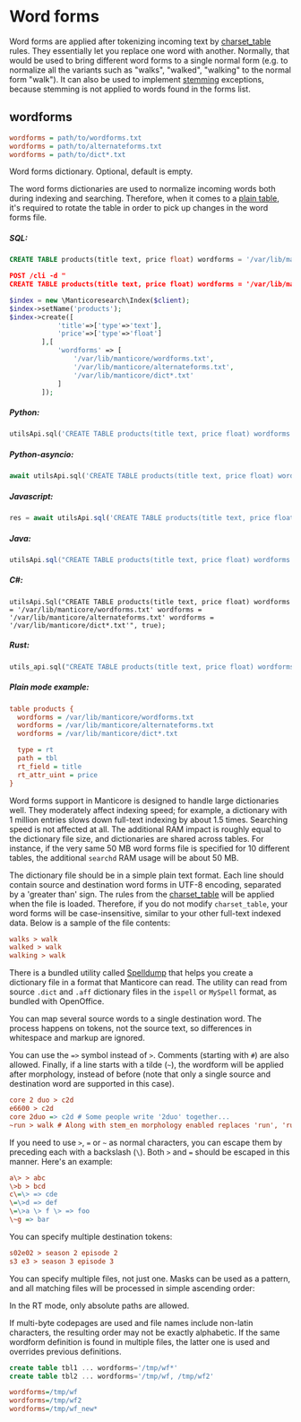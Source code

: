 # Word forms

Word forms are applied after tokenizing incoming text by [charset_table](../../Creating_a_table/NLP_and_tokenization/Low-level_tokenization.md#charset_table) rules. They essentially let you replace one word with another. Normally, that would be used to bring different word forms to a single normal form (e.g. to normalize all the variants such as "walks", "walked", "walking" to the normal form "walk"). It can also be used to implement [stemming](../../Creating_a_table/NLP_and_tokenization/Morphology.md) exceptions, because stemming is not applied to words found in the forms list.

## wordforms

```ini
wordforms = path/to/wordforms.txt
wordforms = path/to/alternateforms.txt
wordforms = path/to/dict*.txt
```

<!-- example wordforms -->
Word forms dictionary. Optional, default is empty.

The word forms dictionaries are used to normalize incoming words both during indexing and searching. Therefore, when it comes to a [plain table](../../Creating_a_table/Local_tables/Plain_table.md), it's required to rotate the table in order to pick up changes in the word forms file.

<!-- intro -->
##### SQL:

<!-- request SQL -->

```sql
CREATE TABLE products(title text, price float) wordforms = '/var/lib/manticore/wordforms.txt' wordforms = '/var/lib/manticore/alternateforms.txt /var/lib/manticore/dict*.txt'
```

<!-- request JSON -->

```json
POST /cli -d "
CREATE TABLE products(title text, price float) wordforms = '/var/lib/manticore/wordforms.txt' wordforms = '/var/lib/manticore/alternateforms.txt' wordforms = '/var/lib/manticore/dict*.txt'"
```

<!-- request PHP -->

```php
$index = new \Manticoresearch\Index($client);
$index->setName('products');
$index->create([
            'title'=>['type'=>'text'],
            'price'=>['type'=>'float']
        ],[
            'wordforms' => [
                '/var/lib/manticore/wordforms.txt',
                '/var/lib/manticore/alternateforms.txt',
                '/var/lib/manticore/dict*.txt'
            ]
        ]);
```
<!-- intro -->
##### Python:

<!-- request Python -->

```python
utilsApi.sql('CREATE TABLE products(title text, price float) wordforms = \'/var/lib/manticore/wordforms.txt\' wordforms = \'/var/lib/manticore/alternateforms.txt\' wordforms = \'/var/lib/manticore/dict*.txt\'')
```

<!-- intro -->
##### Python-asyncio:

<!-- request Python-asyncio -->

```python
await utilsApi.sql('CREATE TABLE products(title text, price float) wordforms = \'/var/lib/manticore/wordforms.txt\' wordforms = \'/var/lib/manticore/alternateforms.txt\' wordforms = \'/var/lib/manticore/dict*.txt\'')
```

<!-- intro -->
##### Javascript:

<!-- request javascript -->

```javascript
res = await utilsApi.sql('CREATE TABLE products(title text, price float)wordforms = \'/var/lib/manticore/wordforms.txt\' wordforms = \'/var/lib/manticore/alternateforms.txt\' wordforms = \'/var/lib/manticore/dict*.txt\'');
```

<!-- intro -->
##### Java:
<!-- request Java -->
```java
utilsApi.sql("CREATE TABLE products(title text, price float) wordforms = '/var/lib/manticore/wordforms.txt' wordforms = '/var/lib/manticore/alternateforms.txt' wordforms = '/var/lib/manticore/dict*.txt'", true);
```

<!-- intro -->
##### C#:
<!-- request C# -->
```clike
utilsApi.Sql("CREATE TABLE products(title text, price float) wordforms = '/var/lib/manticore/wordforms.txt' wordforms = '/var/lib/manticore/alternateforms.txt' wordforms = '/var/lib/manticore/dict*.txt'", true);
```

<!-- intro -->
##### Rust:

<!-- request Rust -->

```rust
utils_api.sql("CREATE TABLE products(title text, price float) wordforms = '/var/lib/manticore/wordforms.txt' wordforms = '/var/lib/manticore/alternateforms.txt' wordforms = '/var/lib/manticore/dict*.txt'", Some(true)).await;
```

<!-- intro -->
##### Plain mode example:

<!-- request CONFIG -->

```ini
table products {
  wordforms = /var/lib/manticore/wordforms.txt
  wordforms = /var/lib/manticore/alternateforms.txt
  wordforms = /var/lib/manticore/dict*.txt

  type = rt
  path = tbl
  rt_field = title
  rt_attr_uint = price
}
```
<!-- end -->

Word forms support in Manticore is designed to handle large dictionaries well. They moderately affect indexing speed; for example, a dictionary with 1 million entries slows down full-text indexing by about 1.5 times. Searching speed is not affected at all. The additional RAM impact is roughly equal to the dictionary file size, and dictionaries are shared across tables. For instance, if the very same 50 MB word forms file is specified for 10 different tables, the additional `searchd` RAM usage will be about 50 MB.

<!-- example wf_simple -->
The dictionary file should be in a simple plain text format. Each line should contain source and destination word forms in UTF-8 encoding, separated by a 'greater than' sign. The rules from the [charset_table](../../Creating_a_table/NLP_and_tokenization/Low-level_tokenization.md#charset_table) will be applied when the file is loaded. Therefore, if you do not modify `charset_table`, your word forms will be case-insensitive, similar to your other full-text indexed data. Below is a sample of the file contents:

<!-- request Example -->
```ini
walks > walk
walked > walk
walking > walk
```
<!-- end -->

There is a bundled utility called [Spelldump](../../Miscellaneous_tools.md#spelldump) that helps you create a dictionary file in a format that Manticore can read. The utility can read from source `.dict` and `.aff` dictionary files in the `ispell` or `MySpell` format, as bundled with OpenOffice.

You can map several source words to a single destination word. The process happens on tokens, not the source text, so differences in whitespace and markup are ignored.

<!-- example wf_more_complex -->
You can use the `=>` symbol instead of `>`. Comments (starting with `#`) are also allowed. Finally, if a line starts with a tilde (`~`), the wordform will be applied after morphology, instead of before (note that only a single source and destination word are supported in this case).

<!-- request Example -->
```ini
core 2 duo > c2d
e6600 > c2d
core 2duo => c2d # Some people write '2duo' together...
~run > walk # Along with stem_en morphology enabled replaces 'run', 'running', 'runs' (and any other words that stem to just 'run') to 'walk'
```
<!-- end -->

<!-- example wf_escaping -->
If you need to use `>`, `=` or `~` as normal characters, you can escape them by preceding each with a backslash (`\`). Both `>` and `=` should be escaped in this manner. Here's an example:

<!-- request Example -->
```ini
a\> > abc
\>b > bcd
c\=\> => cde
\=\>d => def
\=\>a \> f \> => foo
\~g => bar
```
<!-- end -->

<!-- example wf_multiple_tokens -->
You can specify multiple destination tokens:

<!-- request Example -->
```ini
s02e02 > season 2 episode 2
s3 e3 > season 3 episode 3
```
<!-- end -->

<!-- example wf_multiple_files -->
You can specify multiple files, not just one. Masks can be used as a pattern, and all matching files will be processed in simple ascending order:

In the RT mode, only absolute paths are allowed.

If multi-byte codepages are used and file names include non-latin characters, the resulting order may not be exactly alphabetic. If the same wordform definition is found in multiple files, the latter one is used and overrides previous definitions.

<!-- request SQL -->
```sql
create table tbl1 ... wordforms='/tmp/wf*'
create table tbl2 ... wordforms='/tmp/wf, /tmp/wf2'
```

<!-- request Config -->
```ini
wordforms=/tmp/wf
wordforms=/tmp/wf2
wordforms=/tmp/wf_new*
```

<!-- end -->


<!-- proofread -->

